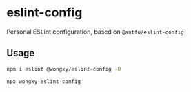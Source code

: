# eslint-config

Personal ESLint configuration, based on `@antfu/eslint-config`

## Usage

```bash
npm i eslint @wongxy/eslint-config -D
```

```bash
npx wongxy-eslint-config
```
